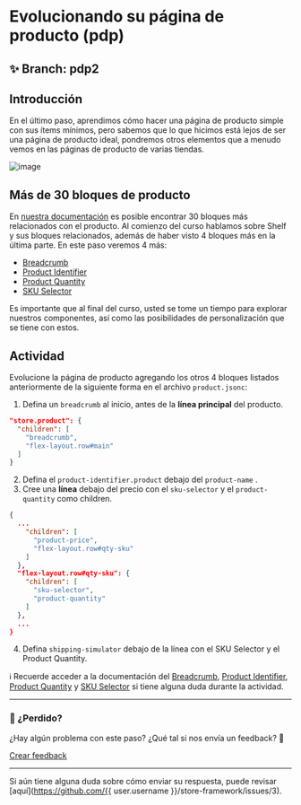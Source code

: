 # Evolucionando su página de producto (pdp)

## :sparkles: **Branch:** pdp2

## Introducción

En el último paso, aprendimos cómo hacer una página de producto simple con sus ítems mínimos, pero sabemos que lo que hicimos está lejos de ser una página de producto ideal, pondremos otros elementos que a menudo vemos en las páginas de producto de varias tiendas.

![image](https://user-images.githubusercontent.com/18701182/69391258-002e4b00-0cb1-11ea-901f-f69d9c0b3062.png)

## Más de 30 bloques de producto

En [nuestra documentación](https://vtex.io/docs/components/product-related) es posible encontrar 30 bloques más relacionados con el producto. Al comienzo del curso hablamos sobre Shelf y sus bloques  relacionados, además de haber visto 4 bloques más en la última parte. En este paso veremos 4 más:  

- [Breadcrumb](https://vtex.io/docs/app/vtex.breadcrumb)
- [Product Identifier](https://vtex.io/docs/components/product/vtex.product-identifier)
- [Product Quantity](https://vtex.io/docs/components/product-related/vtex.product-quantity/)
- [SKU Selector](https://vtex.io/docs/components/product/vtex.store-components/sku-selector)

Es importante que al final del curso, usted se tome un tiempo para explorar nuestros componentes, así como las posibilidades de personalización que se tiene con estos.

## Actividad

Evolucione la página de producto agregando los otros 4 bloques listados anteriormente de la siguiente forma en el archivo  `product.jsonc`:

1. Defina un `breadcrumb` al inicio, antes de la **línea principal** del producto.

```json
"store.product": {
  "children": [
    "breadcrumb",
    "flex-layout.row#main"
  ]
}
```

2. Defina el `product-identifier.product` debajo del `product-name` .
3. Cree una **línea** debajo del precio con el  `sku-selector` y el `product-quantity` como children.

```json
{
  ...
    "children": [ 
      "product-price",
      "flex-layout.row#qty-sku"
    ]
  },
  "flex-layout.row#qty-sku": {
    "children": [
      "sku-selector",
      "product-quantity"
    ]
  },
  ...
}
```

4. Defina `shipping-simulator` debajo de la línea con el SKU Selector y el Product Quantity.

:information_source: Recuerde acceder a la documentación del [Breadcrumb](https://vtex.io/docs/app/vtex.breadcrumb), [Product Identifier](https://vtex.io/docs/components/product/vtex.product-identifier), [Product Quantity](https://vtex.io/docs/components/product-related/vtex.product-quantity/) y [SKU Selector](https://vtex.io/docs/components/product/vtex.store-components/sku-selector) si tiene alguna duda durante la actividad. 


---

### :no_entry_sign: ¿Perdido? 

¿Hay algún problema con este paso? ¿Qué tal si nos envía un feedback? :pray:

[Crear feedback](https://docs.google.com/forms/d/e/1FAIpQLSeaWrm0Hogm-txm5Ww6mUa68eDuE3WnpFjUSVJ3Wi3dnmCb7A/viewform?usp=pp_url&entry.1784529524=Evoluindo+sua+p%C3%A1gina+de+produto+(pdp)) 

----

Si aún tiene alguna duda sobre cómo enviar su respuesta, puede revisar [aquí](https://github.com/{{ user.username }}/store-framework/issues/3).
